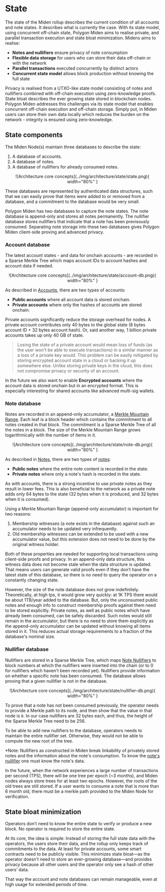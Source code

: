 # State
The state of the Miden rollup describes the current condition of all accounts and note states. It describes what is currently the case. With its state model, using concurrent off-chain state, Polygon Miden aims to realise private, and parallel transaction execution and state bloat minimization. Midens aims to realise:

* **Notes and nullifiers** ensure privacy of note consumption
* **Flexible data storage** for users who can store their data off-chain or with the network
* **Parallel transactions** executed concurrently by distinct actors
* **Concurrent state model** allows block production without knowing the full state

Privacy is realised from a UTXO-like state model consisting of notes and nullifiers combined with off-chain execution using zero-knowledge proofs. State bloat describes the ever growing state stored in blockchain nodes. Polygon Miden addresses this challenges via its state model that enables concurrent off-chain execution and off-chain storage. Simply put, in Miden users can store their own data locally which reduces the burden on the network - integrity is ensured using zero-knowledge.

## State components
The Miden Node(s) maintain three databases to describe the state:
1. A database of accounts.
2. A database of notes.
3. A database of nullifiers for already consumed notes.

<center>
![Architecture core concepts](../img/architecture/state/state.png){ width="80%" }
</center>


These databases are represented by authenticated data structures, such that we can easily prove that items were added to or removed from a database, and a commitment to the database would be very small.

Polygon Miden has two databases to capture the note states. The note database is append-only and stores all notes permanently. The nullifier database stores nullifiers that indicate that a note has been previsously consumed. Separating note storage into these two databases gives Polygon Miden client-side proving and advanced privacy.

### Account database
The latest account states - and data for onchain accounts - are recorded in a Sparse Merkle Tree which maps account IDs to account hashes and account data if needed.

<center>
![Architecture core concepts](../img/architecture/state/account-db.png){ width="80%" }
</center>

As described in [Accounts](https://0xpolygonmiden.github.io/miden-base/architecture/accounts.html#account-storage-modes), there are two types of accounts:

* **Public accounts** where all account data is stored onchain.
* **Private accounts** where only the hashes of accounts are stored onchain.

Private accounts significantly reduce the storage overhead for nodes. A private account contributes only $40$ bytes to the global state ($8$ bytes account ID + $32$ bytes account hash). Or, said another way, 1 billion private accounts takes up only $40$ GB of state.

> Losing the state of a private account would mean loss of funds (as the user won't be able to execute transactions) in a similar manner as a loss of a private key would. This problem can be easily mitigated by storing encrypted account state in a cloud or backing it up somewhere else. Unlike storing private keys in the cloud, this does not compromise privacy or security of an account.

In the future we also want to enable **Encrypted accounts** where the account data is stored onchain but in an encrypted format. This is especially interesting for shared accounts like advanced multi-sig wallets.

### Note database
Notes are recorded in an append-only accumulator, a [Merkle Mountain Range](https://github.com/opentimestamps/opentimestamps-server/blob/master/doc/merkle-mountain-range.md). Each leaf is a block header which contains the commitment to all notes created in that block. The commitment is a Sparse Merkle Tree of all the notes in a block. The size of the Merkle Mountain Range grows logarithmically with the number of items in it.

<center>
![Architecture core concepts](../img/architecture/state/note-db.png){ width="80%" }
</center>

As described in [Notes](https://0xpolygonmiden.github.io/miden-base/architecture/notes.html#note-storage-modes), there are two types of [notes](https://0xpolygonmiden.github.io/miden-base/architecture/notes.html):

* **Public notes** where the entire note content is recorded in the state.
* **Private notes** where only a note's hash is recorded in the state.

As with accounts, there is a strong incentive to use private notes as they result in lower fees. This is also beneficial to the network as a private note adds only $64$ bytes to the state ($32$ bytes when it is produced, and $32$ bytes when it is consumed).

Using a Merkle Mountain Range (append-only accumulator) is important for two reasons:

1. Membership witnesses (a note exists in the database) against such an accumulator needs to be updated very infrequently.
2. Old membership witnesses can be extended to be used with a new accumulator value, but this extension does not need to be done by the original witness holder.

Both of these properties are needed for supporting local transactions using client-side proofs and privacy. In an append-only data structure, this witness data does not become stale when the data structure is updated. That means users can generate valid proofs even if they don’t have the latest state of this database, so there is no need to query the operator on a constantly changing state.

However, the size of the note database does not grow indefinitely. Theoretically, at high tps, it would grow very quickly: at $1$K TPS there would be about $1$TB/year added to the database. But, only the unconsumed public notes and enough info to construct membership proofs against them need to be stored explicitly. Private notes, as well as public notes which have already been consumed, can be safely discarded. Such notes would still remain in the accumulator, but there is no need to store them explicitly as the append-only accumulator can be updated without knowing all items stored in it. This reduces actual storage requirements to a fraction of the database's nominal size.

### Nullifier database
Nullifiers are stored in a Sparse Merkle Tree, which maps [Note Nullifiers](https://0xpolygonmiden.github.io/miden-base/architecture/notes.html#note-nullifier) to block numbers at which the nullifiers were inserted into the chain (or to $0$ for nullifiers which haven't been recorded yet). Nullifiers provide information on whether a specific note has been consumed. The database allows proving that a given nullifier is not in the database.

<center>
![Architecture core concepts](../img/architecture/state/nullifier-db.png){ width="80%" }
</center>

To prove that a note has not been consumed previously, the operator needs to provide a Merkle path to its node, and then show that the value in that node is `0`. In our case nullifiers are $32$ bytes each, and thus, the height of the Sparse Merkle Tree need to be $256$.

To be able to add new nullifiers to the database, operators needs to maintain the entire nullifier set. Otherwise, they would not be able to compute the new root of the tree.

*Note: Nullifiers as constructed in Miden break linkability of privately stored notes and the information about the note's consumption. To know the [note's nullifier](https://0xpolygonmiden.github.io/miden-base/architecture/notes.html#note-nullifier) one must know the note's data.

In the future, when the network experiences a large number of transactions per second (TPS), there will be one tree per epoch (~3 months), and Miden nodes always store trees for at least two epochs. However, the roots of the old trees are still stored. If a user wants to consume a note that is more than $6$ month old, there must be a merkle path provided to the Miden Node for verification.

## State bloat minimization
Operators don’t need to know the entire state to verify or produce a new block. No operator is required to store the entire state.

At its core, the idea is simple: Instead of storing the full state data with the operators, the users store their data, and the rollup only keeps track of commitments to the data. At least for private accounts, some smart contracts need to be publicly visible. This minimizes state bloat—as the operator doesn’t need to store an ever-growing database—and provides privacy because all other users and the operator only see a hash of other users’ data.

That way the account and note databases can remain manageable, even at high usage for extended periods of time.
